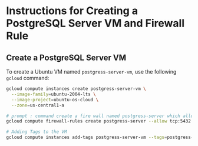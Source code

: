 # Instructions for Creating a PostgreSQL Server VM and Firewall Rule

## Create a PostgreSQL Server VM

To create a Ubuntu VM named `postgress-server-vm`, use the following `gcloud` command:

```bash
gcloud compute instances create postgress-server-vm \
  --image-family=ubuntu-2004-lts \
  --image-project=ubuntu-os-cloud \
  --zone=us-central1-a

# prompt : command create a fire wall named postgress-server which allos port 5432
gcloud compute firewall-rules create postgress-server --allow tcp:5432

# Adding Tags to the VM
gcloud compute instances add-tags postgress-server-vm --tags=postgress-server
